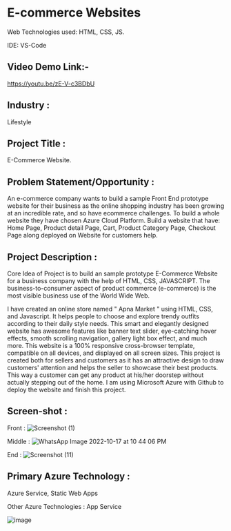 # E-commerce Websites

Web Technologies used: HTML, CSS, JS.

IDE: VS-Code

## Video Demo Link:-

https://youtu.be/zE-V-c3BDbU

## Industry :
Lifestyle

## Project Title :
E-Commerce Website.

## Problem Statement/Opportunity :

An e-commerce company wants to build a sample Front End prototype website for their business as the online shopping industry has been growing at an incredible rate, and so have ecommerce challenges. To build a whole website they have chosen Azure Cloud Platform. Build a website that have: Home Page, Product detail Page, Cart, Product Category Page, Checkout Page along deployed on Website for customers help.

## Project Description :

Core Idea of Project is to build an sample prototype E-Commerce Website for a business company with the help of HTML, CSS, JAVASCRIPT. The business-to-consumer aspect of product commerce (e-commerce) is the most visible business use of the World Wide Web.

I have created an online store named " Apna Market " using HTML, CSS, and Javascript. It helps people to choose and explore trendy outfits according to their daily style needs. This smart and elegantly designed website has awesome features like banner text slider, eye-catching hover effects, smooth scrolling navigation, gallery light box effect, and much more. This website is a 100% responsive cross-browser template, compatible on all devices, and displayed on all screen sizes. This project is created both for sellers and customers as it has an attractive design to draw customers' attention and helps the seller to showcase their best products. This way a customer can get any product at his/her doorstep without actually stepping out of the home. I am using Microsoft Azure with Github to deploy the website and finish this project.

## Screen-shot :

Front :
![Screenshot (1)](https://user-images.githubusercontent.com/96697080/197000188-04e12759-0682-4c5d-bf6d-71e9687b0a8d.png)

Middle :
![WhatsApp Image 2022-10-17 at 10 44 06 PM](https://user-images.githubusercontent.com/96697080/197000345-a0dc7a28-bd43-4e98-a4f0-107970b2acef.jpeg)

End :
![Screenshot (11)](https://user-images.githubusercontent.com/96697080/197000545-f0e52d6d-3748-4f53-9f12-d64eac376dd0.png)


## Primary Azure Technology :

Azure Service, Static Web Apps

Other Azure Technologies : App Service

![image](https://user-images.githubusercontent.com/96697080/196999406-7f0a5875-8c1e-4f5b-88b8-8c997ea9690e.png)
